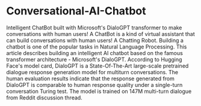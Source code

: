 # Conversational-AI-Chatbot
Intelligent ChatBot built with Microsoft's DialoGPT transformer to make conversations with human users!
A ChatBot is a kind of virtual assistant that can build conversations with human users! A Chatting Robot. Building a chatbot is one of the popular tasks in Natural Language Processing.
This article describes building an intelligent AI chatbot based on the famous transformer architecture - Microsoft's DialoGPT. According to Hugging Face's model card, DialoGPT is a State-Of-The-Art large-scale pretrained dialogue response generation model for multiturn conversations. The human evaluation results indicate that the response generated from DialoGPT is comparable to human response quality under a single-turn conversation Turing test. The model is trained on 147M multi-turn dialogue from Reddit discussion thread.
